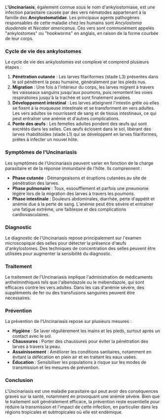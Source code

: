 L'**Uncinariasis**, également connue sous le nom d'ankylostomiase, est une infection parasitaire causée par des vers nématodes appartenant à la famille des **Ancylostomatidae**. Les principaux agents pathogènes responsables de cette maladie chez les humains sont _Ancylostoma duodenale_ et _Necator americanus_. Ces vers sont communément appelés "ankylostomes" ou "hookworms" en anglais, en raison de la forme courbée de leur corps.

### Cycle de vie des ankylostomes

Le cycle de vie des ankylostomes est complexe et comprend plusieurs étapes :

1. **Pénétration cutanée** : Les larves filariformes (stade L3) présentes dans le sol pénètrent la peau humaine, généralement par les pieds nus.
2. **Migration** : Une fois à l'intérieur du corps, les larves migrent à travers les vaisseaux sanguins jusqu'aux poumons, puis remontent les voies respiratoires jusqu'à la trachée et sont finalement avalées.
3. **Développement intestinal** : Les larves atteignent l'intestin grêle où elles se fixent à la muqueuse intestinale et se transforment en vers adultes. Les vers adultes se nourrissent de sang et de tissus intestinaux, ce qui peut entraîner une anémie et d'autres complications.
4. **Ponte des œufs** : Les femelles adultes pondent des œufs qui sont excrétés dans les selles. Ces œufs éclosent dans le sol, libérant des larves rhabditoïdes (stade L1) qui se développent en larves filariformes, prêtes à infecter un nouvel hôte.

### Symptômes de l'Uncinariasis

Les symptômes de l'Uncinariasis peuvent varier en fonction de la charge parasitaire et de la réponse immunitaire de l'hôte. Ils comprennent :

- **Phase cutanée** : Démangeaisons et éruptions cutanées au site de pénétration des larves.
- **Phase pulmonaire** : Toux, essoufflement et parfois une pneumonie légère lors de la migration des larves à travers les poumons.
- **Phase intestinale** : Douleurs abdominales, diarrhée, perte d'appétit et anémie due à la perte de sang. L'anémie peut être sévère et entraîner une fatigue extrême, une faiblesse et des complications cardiovasculaires.

### Diagnostic

Le diagnostic de l'Uncinariasis repose principalement sur l'examen microscopique des selles pour détecter la présence d'œufs d'ankylostomes. Des techniques de concentration des selles peuvent être utilisées pour augmenter la sensibilité du diagnostic.

### Traitement

Le traitement de l'Uncinariasis implique l'administration de médicaments anthelminthiques tels que l'albendazole ou le mébendazole, qui sont efficaces contre les vers adultes. Dans les cas d'anémie sévère, des suppléments de fer ou des transfusions sanguines peuvent être nécessaires.

### Prévention

La prévention de l'Uncinariasis repose sur plusieurs mesures :

- **Hygiène** : Se laver régulièrement les mains et les pieds, surtout après un contact avec le sol.
- **Chaussures** : Porter des chaussures pour éviter la pénétration des larves à travers la peau.
- **Assainissement** : Améliorer les conditions sanitaires, notamment en évitant la défécation en plein air et en traitant les eaux usées.
- **Éducation** : Sensibiliser les populations à risque sur les modes de transmission et les mesures de prévention.

### Conclusion

L'Uncinariasis est une maladie parasitaire qui peut avoir des conséquences graves sur la santé, notamment en provoquant une anémie sévère. Bien que le traitement soit généralement efficace, la prévention reste essentielle pour réduire la transmission et l'impact de cette infection, en particulier dans les régions tropicales et subtropicales où elle est endémique.